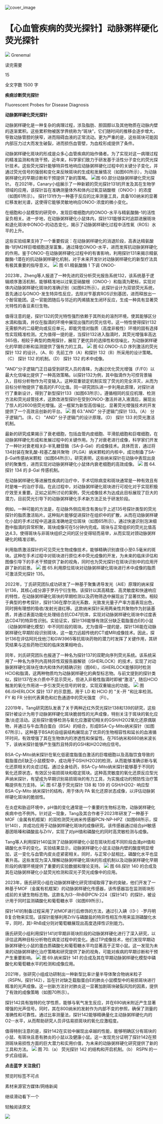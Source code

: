 ﻿![cover_image](https://mmbiz.qpic.cn/mmbiz_jpg/wzBk7nZmzgrqvHkPUmibOBGeW7sMYQlFiadR2le9Mnxiau590mibqiaQBL6hc7LoYkExyaBjp2E5R0NDmQChw8mzksA/0?wx_fmt=jpeg) 

#  【心血管疾病的荧光探针】动脉粥样硬化荧光探针 
 


![](../asset/2024-06-17_756fa716fc6c1518e56539330f1e49f0_0.png)
Grenemal

读完需要

15

全文字数 1500 字

**疾病诊断荧光探针**

Fluorescent Probes for Disease Diagnosis

**动脉粥样硬化荧光探针**

动脉粥样硬化是一种复杂的病理过程，涉及脂肪、胆固醇以及其他物质在动脉内壁的逐渐累积。这些累积物被医学界统称为“斑块”，它们随时间的推移会逐步增大，导致动脉管腔的狭窄，进而阻碍血液的正常流动。更为严重的是，这些斑块可能因内部压力过大而发生破裂，进而损伤血管壁，为血栓形成提供了条件。

动脉粥样硬化斑块的形成是众多心血管疾病的始作俑者。为了实现对这一病理过程的精准监测和有效干预，近年来，科学家们致力于研发基于活性分子变化的荧光探针技术。这些荧光探针能够特异性地响应动脉粥样硬化过程中的关键分子变化，并通过荧光信号的强弱和变化来反映斑块的生成和发展情况（如图60所示），为动脉粥样硬化的早期诊断和干预提供了新的策略。
![](../asset/2024-06-17_121fa8735aaff852a4f818fa2d3e6aa3_1.png)图 60.部分动脉粥样硬化荧光探针。
在2021年，Canary小组展示了一种新颖的荧光探针131的开发及其在生物学领域的应用，该探针旨在准确测量体外和体内过氧亚硝酸根（ONOO-）的浓度（如图61所示）。 探针131作为一种基于反应的比率测量工具，具备100纳米的显著红移发射光谱，这使得它能够灵敏地响应ONOO-浓度的微小变化。

在细胞和小鼠模型的研究中，发现巨噬细胞内的ONOO-水平与精氨酸酶-1的活性呈负相关。进一步地，在动脉粥样硬化小鼠体内，探针131能够实时追踪进展斑块和退化斑块中ONOO-的动态变化，揭示了动脉粥样硬化过程中活性氧（ROS）水平的上升。

这些实验结果支持了一个重要假说：在动脉粥样硬化的消退阶段，高表达精氨酸酶-1的M2样巨噬细胞逐渐富集，通过降低ONOO-水平，进而发挥抗动脉粥样硬化的作用。鉴于ONOO-在动脉粥样硬化过程中的有害影响，利用探针131来揭示精氨酸酶-1潜在的抗动脉粥样硬化机制，对于未来开发针对动脉粥样硬化的新型疗法具有极其重要的指导意义。
![](../asset/2024-06-17_d34b4d2d423dd80dce19c548ab86961f_2.png)
图 61.精氨酸酶 1 下调 ONOO-

2023年，Zheng等人报道了一种先进的双分析荧光报告系统132，该系统基于逻辑顺序激活机制，能够精准地以过氧亚硝酸根（ONOO-）和脂滴为靶标，实现对体内动脉粥样硬化斑块的准确识别（如图62所示）。此探针设计为双锁荧光系统，首先通过与ONOO-发生特异性反应，去除对苄基宾ROS识别基团，进而释放出一个酚官能团。这一官能团随后与邻近的丙烯腈发生闭环反应，生成一种具有显著荧光特性的香豆素衍生物。

值得注意的是，探针132的荧光特性强烈依赖于其所处的溶剂环境，使其能够区分水滴和脂滴，并仅在脂滴的环境中展现出强烈的荧光信号。这一特性使得探针132无需额外的二级靶向或反应单元，即能凭借对脂质（高度非极性）环境的固有选择性实现精准检测。尤为值得一提的是，当探针132进入脂滴时，其荧光增强率高达365倍，相较于典型的商用探针，展现了更优异的选择性和信噪比，为动脉粥样硬化的早期诊断和监测提供了强有力的工具。
![](../asset/2024-06-17_a4dd0c8db67561d3c319a21bcef79d0e_3.png)
图 62.ONOO-/LD 序列激活的荧光探针 132 的设计。（A、B）先前工作（A）和探针 132（B）所采用的设计策略。（C） 探针 132 的机制。（D） 探针 132 的术中成像。

"AND"分子逻辑门正日益受到研究人员的青睐，为通过优化荧光增强（F/F0）以最大化信噪比提供了一种高效策略。以探针132为例，其中脂滴作为可控背景输入，目标分析物作为可变输入。这种双重锁定机制实现了荧光的完全淬灭，从而为目标分析物提供了极高的F/F0比值。同一研究团队进一步利用此原理，对探针进行了重新设计，得到了新型探针133（如图63所示）。遵循相同的反应机理、检测方法和荧光歧管技术，这款改进型探针在受到ONOO-激活并进入液滴后，展现出了惊人的2600倍荧光增强。这一框架为新型高信噪比、显著荧光增强技术的开发提供了一个高效且创新的平台。
![](../asset/2024-06-17_62e80de398203ec551cced138d5311ae_4.png)
图 63."AND" 分子逻辑门探针 133。（A） 分子逻辑门。（B，C） "AND" 分子逻辑门的设计原理。（D） 探针 133 的荧光激活机制。

最新的研究成果揭示了衰老细胞，包括血管内皮细胞、平滑肌细胞和巨噬细胞，在动脉粥样硬化形成和发展过程中的关键作用。为了对衰老进行成像，科学家们开发了一种针对衰老相关β-半乳糖苷酶（SA-β-Gal）的成像技术。具体而言，通过将134封装在聚乳酸-羟基乙酸共聚物（PLGA）纳米颗粒的内核中，成功制备了SA-β-Gal传感纳米颗粒（如图64所示）。研究表明，这些纳米探针在动脉中表现出良好的聚集性，进而实现对动脉粥样硬化小鼠体内衰老细胞的高效成像。
![](../asset/2024-06-17_1fe066a1fc8bd039b186a82ce3189d98_5.png)
图 64.探针 134 的 β-Gal 传感机制。

在动脉粥样硬化等进展性疾病的治疗中，手术切除病变和斑块通常是一种有效且有时是唯一的治疗手段。在此过程中，对动脉粥样硬化斑块进行可视化对于实现积极疗效至关重要。正如之前所讨论的案例，荧光成像技术为达成此目标展现了巨大的潜力，目前荧光引导下的动脉粥样硬化手术新方法正处于研发阶段。

例如，一种可能的方法是，在动脉外侧应用含有类似于上述135号探针类型的荧光探针的脂质激活贴片。这种贴片能够促进探针在组织中的扩散，从而在动脉粥样硬化小鼠的手术过程中迅速且准确地定位斑块（如图65所示）。通过快速识别泡沫细胞中脂滴的异常积聚，斑块成像可在5分钟内完成。斑块与正常组织的荧光比值高达4.3，使得斑块与非斑块组织之间的区分变得轻而易举，从而实现对颈动脉粥样硬化的精准诊断。

利用脂质激活探针的可见荧光生物成像技术，能够精确识别直径小至0.5毫米的斑块。这种在手术过程中对斑块进行原位术中荧光成像的开发，为未来的临床评估和图像引导下的手术干预提供了新的视角，同时也为荧光探针在斑块识别中的应用开辟了新的前景。
![](../asset/2024-06-17_c9b281c85b778d926cc437b89f8133ed_6.png)
图 65.利用原位斑块对动脉粥样硬化斑块进行术中成像的脂质可激活荧光探针 135。

2022年，丁氏研究团队成功研发了一种基于聚集诱导发光（AIE）原理的纳米探针136，其核心成分源于罗丹宁衍生物。该探针以其高精度、高灵敏度和快速响应的特性，在动脉粥样硬化斑块的早期检测以及药物筛选中展现出了显著优势。相较于典型的参考探针，探针136在摩尔消光系数、光致发光量子产率方面表现出色，同时拥有理想的吸收/发射光谱红移。这款纳米探针采用两亲性共聚物作为封装基质，并通过表面功能化处理结合抗CD47抗体，实现对动脉粥样硬化斑块中过度表达CD47的特异性识别。实验证实，探针136能够有效区分缺乏载脂蛋白E的小鼠（动脉粥样硬化模型）中不同阶段的斑块。尤为值得一提的是，探针136能在动脉粥样硬化早期阶段识别斑块，这一能力远超传统的CT或MRI成像技术。因此，探针136在评估阿托伐他汀和GW3965等抗斑块药物的潜力时发挥了关键作用，其研究结果与这些药物已知的临床效果相吻合。

同年，刘氏研究团队也报道了一种名为探针137的双靶向序列荧光系统。该系统采用了一种名为序列内高特异性双报告器解锁（iSHERLOCK）的技术，实现了对动脉粥样硬化斑块在体内和体外的精确识别（图66）。iSHERLOCK能够同时检测HClO和脂滴，这两种物质均为动脉粥样硬化的典型标志物。与前文提到的探针类似，探针137在水介质中不显示荧光，但进入非极性脂滴时即被“激活”，随后HClO触发的氧化作用进一步引发荧光信号的转变，实现双重输出的功能。
![](../asset/2024-06-17_b062204d66bf854b6c5bc75217e13b27_7.png)
图 66.iSHERLOCK 探针 137 的示意图，用于 LD 和 HClO 的 "关-开 "和比率检测。FY 和 FR 分别代表黄色和红色通道中的荧光强度 （FI）。

22019年，Tang研究团队发表了关于两种近红外荧光探针138和139的研究，这些探针被设计为用于动脉粥样硬化斑块脆弱性的光声成像，特别关注于斑块的氧化应激/炎症活动。这些探针能够检测与氧化应激密切相关的GSH/H2O2氧化还原偶联物，并通过与牛血清白蛋白（BSA）的结合，形成BSA-Cy-Mito纳米探针（如图67所示）。这种基于BSA的自组装结构展现出了优异的生物相容性和延长的血液循环时间，有效增强了其在生物体内的渗透性和保留性。在765纳米和680纳米波长下，该纳米探针能够产生强烈且特异的GSH和H2O2响应信号。

BSA-Cy-Mito纳米探针在氧化低密度脂蛋白激活的巨噬细胞以及高脂饮食导致的载脂蛋白E缺乏小鼠模型中，成功用于GSH/H2O2的检测，从而能够准确诊断与氧化还原相关的炎症过程。通过全身给药，BSA-Cy-Mito纳米探针能够基于不同的氧化还原状态，有效区分易损斑块和稳定斑块。这种高灵敏度的氧化还原反应型光声纳米探针，有望成为早期识别易损斑块的有力工具，为实施成功的预防性治疗策略提供有力支持。
![](../asset/2024-06-17_c5eb11c24473362c7ddbf3e0d78b7c38_8.png)
图 67.基于荧光探针 138 和 139 的 GSH/H2O2- 响应型 BSA-Cy-Mito 纳米探针的结构，用于体内 PA 氧化还原状态成像，以评估动脉粥样硬化斑块的脆弱性。

在炎症和胁迫环境中，pH值的变化通常是一个重要的生物标志物，动脉粥样硬化疾病中也不例外。针对这一现象，Tang及其合作者于2023年研发了一种基于MOF（金属有机框架）的双检测荧光纳米传感器PCN-NP-HPZ（如图68所示，探针140），并成功应用于动脉粥样硬化斑块的成像研究。该传感器通过结合pH敏感基团哌嗪和磷酸盐与ZrIV，实现了对pH值和磷酸化的同时高灵敏检测与成像。

Tang等人利用探针140监测了动脉粥样硬化小鼠在斑块形成不同阶段血液pH值和磷酸化水平的变化。实验结果显示，动脉粥样硬化小鼠主动脉内壁的酸度明显增加，这一变化与血管内皮炎症紧密相关。同时，与正常小鼠相比，磷酸化水平也显著升高。这些发现为深入理解动脉粥样硬化斑块的形成机制以及动脉粥样硬化早期阶段的病理环境提供了重要的实验数据和理论支持。
![](../asset/2024-06-17_042d280d406c8debec9d4d7a18e96744_9.png)
图 68.探针 140 的合成及其在动脉粥样硬化小鼠荧光检测和双光子荧光成像中的应用。

2023年，唐氏研究小组在动脉粥样硬化研究领域取得了新的突破，他们开发了一种基于MOF（金属有机框架）的动脉粥样硬化传感器，该传感器旨在监测斑块形成前的关键生物标志物。这款名为I3--RhB@PCN-224（探针141）的探针，被设计用于同时监测磷酸化和葡萄糖水平（如图69所示）。

探针141的制备过程采用了对MOF进行后修饰的方法，通过引入碘（I3-）-罗丹明B复合物来实现。该探针能够利用ZrIV与磷酸盐的特异性相互作用来监测磷酸化水平，同时，其I-RhB成分则对葡萄糖展现出高度选择性识别能力。

唐氏研究小组利用探针141对早期非斑块阶段的动脉粥样硬化进行了深入研究，以评估这两种目标分析物在病变过程中的变化。通过TP成像技术，他们发现早期动脉粥样硬化小鼠的蛋白质磷酸化和葡萄糖水平均显著高于正常小鼠。这一发现为未来的动脉粥样硬化治疗策略和研究提供了新的视角，可能对疾病的早期诊断和干预产生重要影响。
![](../asset/2024-06-17_13b296823330796eaa2867de3a463ed1_10.png)
图 69.纳米探针 141 的合成及其在早期动脉粥样硬化模型中磷酸化和葡萄糖水平的检测和成像应用。

2021年，张研究小组成功研制出一种新型比率计量半导体聚合物纳米粒子（RSPN，探针142），旨在针对缺乏载脂蛋白E的肺炎小鼠模型中的易损斑块进行精准的光声成像。这一创新方法针对肺炎这一显著加剧斑块破裂风险的因素，提供了有效的成像策略（如图70所示）。

探针142具有独特的化学性质，能够与氧气发生反应，并在690纳米附近产生显著增强的光声信号。同时，其在800纳米的发射作为内部不变的参照，确保了测量的准确性和可靠性。通过比率测量法，探针142能够精确量化主动脉粥样硬化内的O2--水平，从而帮助研究人员评估易损斑块的氧化应激程度。

值得特别注意的是，探针142在实验中展现出卓越的性能，能够明确区分有斑块的小鼠、有斑块且患有肺炎的小鼠以及健康小鼠。这一发现充分证明了探针142在预测斑块易损性方面的巨大潜力和实用价值，为未来的动脉粥样硬化研究提供了新的工具和方法。
![](../asset/2024-06-17_3baf23e744a9cf675d7089d07da7b2a1_11.png)
图 70.（a） 荧光探针 142 的结构和开启机制。（b） RSPN 的一步式自组装。

**点击蓝字 关注我们**

预览时标签不可点

素材来源官方媒体/网络新闻

  继续滑动看下一个 

 轻触阅读原文 

  ![](http://mmbiz.qpic.cn/mmbiz_png/wzBk7nZmzgq7v9Dg22Sz7VtfIJUOJaRx0AfgRtlrKZzKwOhTlicicAor2tvrgf1LUONnpYH3wKPRRrtL6nCvs0tQ/0?wx_fmt=png)  

